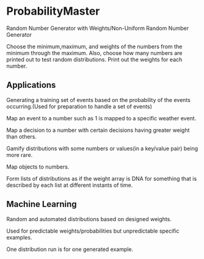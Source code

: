 # ProbabilityMaster
Random Number Generator with Weights/Non-Uniform Random Number Generator

Choose the minimum,maximum, and weights of the numbers from the minimum through the maximum.
Also, choose how many numbers are printed out to test random distributions.
Print out the weights for each number.

## Applications ##
Generating a training set of events based on the probability of the events occurring.(Used for preparation to handle a set of events)

Map an event to a number such as 1 is mapped to a specific weather event.

Map a decision to a number with certain decisions having greater weight than others.

Gamify distributions with some numbers or values(in a key/value pair) being more rare.

Map objects to numbers.

Form lists of distributions as if the weight array is DNA for something that is described by
each list at different instants of time.

## Machine Learning ##
Random and automated distributions based on designed weights.

Used for predictable weights/probabilities but unpredictable specific examples.

One distribution run is for one generated example.
